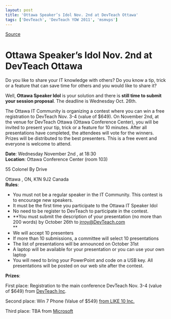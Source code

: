 ```yaml
---
layout: post
title: 'Ottawa Speaker’s Idol Nov. 2nd at DevTeach Ottawa'
tags: ['DevTeach', 'DevTeach YOW 2011', 'msmvps']
---
```

[Source](http://blogs.msmvps.com/peterritchie/2011/10/05/ottawa-speaker-s-idol-nov-2nd-at-devteach-ottawa/ "Permalink to Ottawa Speaker’s Idol Nov. 2nd at DevTeach Ottawa")

# Ottawa Speaker’s Idol Nov. 2nd at DevTeach Ottawa

Do you like to share your IT knowledge with others? Do you know a tip, trick or a feature that can save time for others and you would like to share it?

Well, **Ottawa Speaker Idol** is your solution and there is **still time to submit your session proposal**. The deadline is Wednesday Oct. 26th.

The Ottawa IT Community is organizing a contest where you can win a free registration to DevTeach Nov. 3-4 (value of $649). On November 2nd, at the venue for DevTeach Ottawa (Ottawa Conference Center), you will be invited to present your tip, trick or a feature for 10 minutes. After all presentations have completed, the attendees will vote for the winners. Prizes will be distributed to the best presenters. This is a free event and everyone is welcome to attend.

**Date**: Wednesday November 2nd , at 18:30   
**Location**: Ottawa Conference Center (room 103)

55 Colonel By Drive

Ottawa , ON, K1N 9J2 Canada   
**Rules**:

* You must not be a regular speaker in the IT Community. This contest is to encourage new speakers.
* It must be the first time you participate to the Ottawa IT Speaker Idol
* No need to be register to DevTeach to participate in the contest.
* **You must submit the description of your presentation (no more than 200 words) by October 26th to [jrroy@DevTeach.com][1]   
**
* We will accept 10 presenters
* If more than 10 submissions, a committee will select 10 presentations
* The list of presentations will be announced on October 31st
* A laptop will be available for your presentation or you can use your own laptop
* You will need to bring your PowerPoint and code on a USB key. All presentations will be posted on our web site after the contest.



**Prizes**:

First place: Registration to the main conference DevTeach Nov. 3-4 (value of $649) from [DevTeach Inc][2].

Second place: Win 7 Phone (Value of $549) [from LIKE 10 Inc.][3]

Third place: TBA from [Microsoft][4]

[1]: mailto:jrroy%40DevTeach.com
[2]: http://www.devteach.com/Index.aspx
[3]: http://www.like10.com/
[4]: http://blogs.msdn.com/b/cdndevs/


